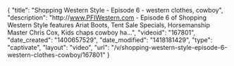 {
    "title": "Shopping Western Style - Episode 6 - western clothes, cowboy",
    "description": "http:\/\/www.PFIWestern.com - Episode 6 of Shopping Western Style features Ariat Boots, Tent Sale Specials, Horsemanship Master Chris Cox, Kids chaps cowboy ha...",
    "videoid": "167801",
    "date_created": "1400657529",
    "date_modified": "1418181429",
    "type": "captivate",
    "layout": "video",
    "url": "\/v\/shopping-western-style-episode-6-western-clothes-cowboy\/167801"
}